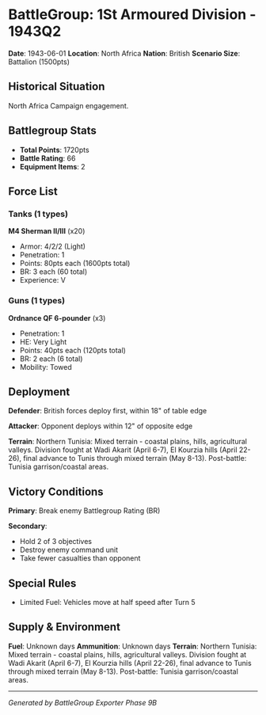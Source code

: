 # BattleGroup: 1St Armoured Division - 1943Q2

**Date**: 1943-06-01
**Location**: North Africa
**Nation**: British
**Scenario Size**: Battalion (1500pts)

## Historical Situation

North Africa Campaign engagement.

## Battlegroup Stats

- **Total Points**: 1720pts
- **Battle Rating**: 66
- **Equipment Items**: 2

## Force List

### Tanks (1 types)

**M4 Sherman II/III** (x20)
- Armor: 4/2/2 (Light)
- Penetration: 1
- Points: 80pts each (1600pts total)
- BR: 3 each (60 total)
- Experience: V

### Guns (1 types)

**Ordnance QF 6-pounder** (x3)
- Penetration: 1
- HE: Very Light
- Points: 40pts each (120pts total)
- BR: 2 each (6 total)
- Mobility: Towed


## Deployment

**Defender**: British forces deploy first, within 18" of table edge

**Attacker**: Opponent deploys within 12" of opposite edge

**Terrain**: Northern Tunisia: Mixed terrain - coastal plains, hills, agricultural valleys. Division fought at Wadi Akarit (April 6-7), El Kourzia hills (April 22-26), final advance to Tunis through mixed terrain (May 8-13). Post-battle: Tunisia garrison/coastal areas.

## Victory Conditions

**Primary**: Break enemy Battlegroup Rating (BR)

**Secondary**:
- Hold 2 of 3 objectives
- Destroy enemy command unit
- Take fewer casualties than opponent

## Special Rules

- Limited Fuel: Vehicles move at half speed after Turn 5

## Supply & Environment

**Fuel**: Unknown days
**Ammunition**: Unknown days
**Terrain**: Northern Tunisia: Mixed terrain - coastal plains, hills, agricultural valleys. Division fought at Wadi Akarit (April 6-7), El Kourzia hills (April 22-26), final advance to Tunis through mixed terrain (May 8-13). Post-battle: Tunisia garrison/coastal areas.

---

*Generated by BattleGroup Exporter Phase 9B*
